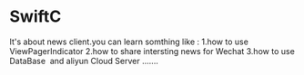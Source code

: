 # SwiftC
It's about news client.you can learn somthing like :
1.how to use ViewPagerIndicator 
2.how to share intersting news for Wechat
3.how to use DataBase  and aliyun Cloud Server
.......
